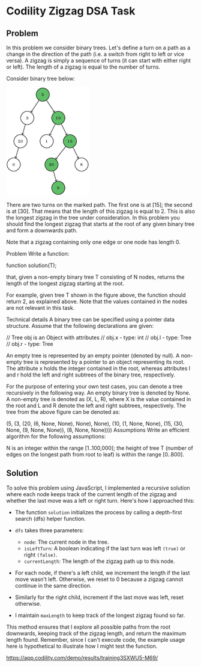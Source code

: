 # Codility Zigzag DSA Task

## Problem

In this problem we consider binary trees. Let's define a turn on a path as a change in the direction of the path (i.e. a switch from right to left or vice versa). A zigzag is simply a sequence of turns (it can start with either right or left). The length of a zigzag is equal to the number of turns.

Consider binary tree below:

![alt text](02cfce1572f250aa1fb5d31feba5da94.png)


There are two turns on the marked path. The first one is at [15]; the second is at [30]. That means that the length of this zigzag is equal to 2. This is also the longest zigzag in the tree under consideration. In this problem you should find the longest zigzag that starts at the root of any given binary tree and form a downwards path.

Note that a zigzag containing only one edge or one node has length 0.

Problem
Write a function:

function solution(T);

that, given a non-empty binary tree T consisting of N nodes, returns the length of the longest zigzag starting at the root.

For example, given tree T shown in the figure above, the function should return 2, as explained above. Note that the values contained in the nodes are not relevant in this task.

Technical details
A binary tree can be specified using a pointer data structure. Assume that the following declarations are given:

// Tree obj is an Object with attributes
// obj.x - type: int
// obj.l - type: Tree
// obj.r - type: Tree

An empty tree is represented by an empty pointer (denoted by null). A non-empty tree is represented by a pointer to an object representing its root. The attribute x holds the integer contained in the root, whereas attributes l and r hold the left and right subtrees of the binary tree, respectively.

For the purpose of entering your own test cases, you can denote a tree recursively in the following way. An empty binary tree is denoted by None. A non-empty tree is denoted as (X, L, R), where X is the value contained in the root and L and R denote the left and right subtrees, respectively. The tree from the above figure can be denoted as:

  (5, (3, (20, (6, None, None), None), None), (10, (1, None, None), (15, (30, None, (9, None, None)), (8, None, None))))
Assumptions
Write an efficient algorithm for the following assumptions:

N is an integer within the range [1..100,000];
the height of tree T (number of edges on the longest path from root to leaf) is within the range [0..800].



## Solution

To solve this problem using JavaScript, I implemented a recursive solution where each node keeps track of the current length of the zigzag and whether the last move was a left or right turn. Here's how I  approached this:


- The function `solution` initializes the process by calling a depth-first search (dfs) helper function.

- `dfs` takes three parameters:
   - `node`: The current node in the tree.
   - `isLeftTurn`: A boolean indicating if the last turn was left `(true)` or right `(false)`. 
    - `currentLength`: The length of the zigzag path up to this node.
- For each node, if there's a left child, we increment the length if the last move wasn't left. Otherwise, we reset to 0 because a zigzag cannot continue in the same direction.
- Similarly for the right child, increment if the last move was left, reset otherwise.
- I maintain `maxLength` to keep track of the longest zigzag found so far.


This method ensures that I explore all possible paths from the root downwards, keeping track of the zigzag length, and return the maximum length found. Remember, since I can't execute code, the example usage here is hypothetical to illustrate how I might test the function.


https://app.codility.com/demo/results/training3SXWU5-M69/
